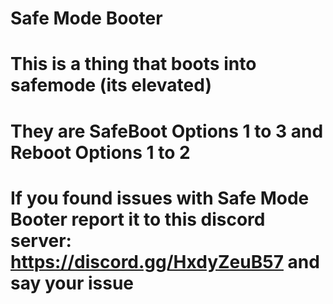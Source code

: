 # Safe Mode Booter


# This is a thing that boots into safemode (its elevated)
# They are SafeBoot Options 1 to 3 and Reboot Options 1 to 2

# If you found issues with Safe Mode Booter report it to this discord server: https://discord.gg/HxdyZeuB57 and say your issue
